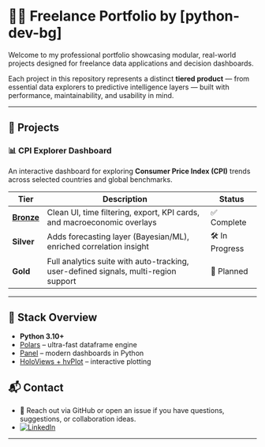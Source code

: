 # 🧑‍💻 Freelance Portfolio by [python-dev-bg]

Welcome to my professional portfolio showcasing modular, real-world projects designed for freelance data applications and decision dashboards.

Each project in this repository represents a distinct **tiered product** — from essential data explorers to predictive intelligence layers — built with performance, maintainability, and usability in mind.

---

## 🚀 Projects

### 📊 CPI Explorer Dashboard
An interactive dashboard for exploring **Consumer Price Index (CPI)** trends across selected countries and global benchmarks.

| Tier | Description | Status |
|------|-------------|--------|
| **[Bronze](CPI%20Explorer/bronze-tier)** | Clean UI, time filtering, export, KPI cards, and macroeconomic overlays | ✅ Complete |
| **Silver** | Adds forecasting layer (Bayesian/ML), enriched correlation insight | 🛠 In Progress |
| **Gold** | Full analytics suite with auto-tracking, user-defined signals, multi-region support | 🚧 Planned |

---

## 🧱 Stack Overview

- **Python 3.10+**
- [Polars](https://www.pola.rs/) – ultra-fast dataframe engine
- [Panel](https://panel.holoviz.org/) – modern dashboards in Python
- [HoloViews + hvPlot](https://hvplot.holoviz.org/) – interactive plotting

## 📬 Contact

- 📧 Reach out via GitHub or open an issue if you have questions, suggestions, or collaboration ideas.
- [![LinkedIn](https://img.shields.io/badge/LinkedIn-blue?style=flat&logo=linkedin)](https://www.linkedin.com/in/dimitar-petkov-99501120/)
---